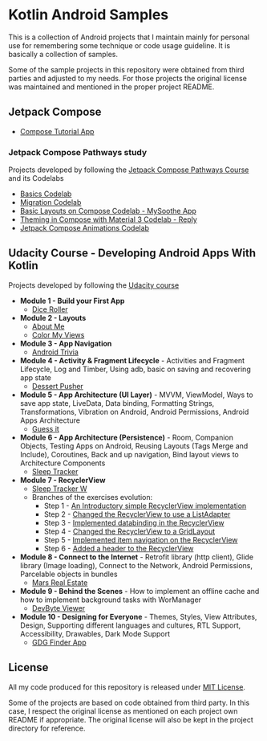 # Kotlin Android Samples

This is a collection of Android projects that I maintain mainly for personal use for remembering some technique or code usage guideline. It is basically a collection of samples.

Some of the sample projects in this repository were obtained from third parties and
adjusted to my needs. For those projects the original license was maintained and mentioned in the proper project README.

## Jetpack Compose

- [Compose Tutorial App](/ComposeTutorial/)

### Jetpack Compose Pathways study

Projects developed by following the [Jetpack Compose Pathways Course](https://developer.android.com/courses/pathways/compose) and its Codelabs

- [Basics Codelab](/jetpack-compose-pathways/BasicsCodelab/)
- [Migration Codelab](/third-party/codelab-android-compose/MigrationCodelab/)
- [Basic Layouts on Compose Codelab - MySoothe App](/third-party/codelab-android-compose/BasicLayoutsCodelab/)
- [Theming in Compose with Material 3 Codelab - Reply](/third-party/codelab-android-compose/ThemingCodelab/)
- [Jetpack Compose Animations Codelab](/third-party/codelab-android-compose/AnimationCodelab/)

## Udacity Course - Developing Android Apps With Kotlin

Projects developed by following the [Udacity course](https://www.udacity.com/course/developing-android-apps-with-kotlin--ud9012)

- **Module 1 - Build your First App**
  - [Dice Roller](/DiceRollerXml/)
- **Module 2 - Layouts**
  - [About Me](/AboutMe/)
  - [Color My Views](/ColorMyViews/)
- **Module 3 - App Navigation**
  - [Android Trivia](/third-party/andfun-kotlin-android-trivia/)
- **Module 4 - Activity & Fragment Lifecycle** - Activities and Fragment Lifecycle, Log and Timber, Using adb, basic on saving and recovering app state
  - [Dessert Pusher](/third-party/andfun-kotlin-dessert-pusher/)
- **Module 5 - App Architecture (UI Layer)** - MVVM, ViewModel, Ways to save app state, LiveData, Data binding, Formatting Strings, Transformations, Vibration on Android, Android Permissions, Android Apps Architecture
  - [Guess it](/third-party/andfun-kotlin-guess-it/)
- **Module 6 - App Architecture (Persistence)** - Room, Companion Objects, Testing Apps on Android, Reusing Layouts (Tags Merge and Include), Coroutines, Back and up navigation, Bind layout views to Architecture Components
  - [Sleep Tracker](/third-party/andfun-kotlin-sleep-tracker/)
- **Module 7 - RecyclerView**
  - [Sleep Tracker W](/third-party/andfun-kotlin-sleep-tracker-recyclerview)
  - Branches of the exercises evolution:
    - Step 1 - [An Introductory simple RecyclerView implementation](https://github.com/fabio-blanco/kotlin-android-samples/tree/feat/sleep-tracker-recyclerview-simple)
    - Step 2 - [Changed the RecyclerView to use a ListAdapter](https://github.com/fabio-blanco/kotlin-android-samples/tree/feat/sleep-tracker-recyclerview-listadapter)
    - Step 3 - [Implemented databinding in the RecyclerView](https://github.com/fabio-blanco/kotlin-android-samples/tree/feat/sleep-tracker-recyclerview-databinding)
    - Step 4 - [Changed the RecyclerView to a GridLayout](https://github.com/fabio-blanco/kotlin-android-samples/tree/feat/sleep-tracker-recyclerview-gridlayout)
    - Step 5 - [Implemented item navigation on the RecyclerView](https://github.com/fabio-blanco/kotlin-android-samples/tree/feat/sleep-tracker-recyclerview-item-navigation)
    - Step 6 - [Added a header to the RecyclerView](https://github.com/fabio-blanco/kotlin-android-samples/tree/feat/sleep-tracker-recyclerview-header)
- **Module 8 - Connect to the Internet** - Retrofit library (http client), Glide library (Image loading), Connect to the Network, Android Permissions, Parcelable objects in bundles
  - [Mars Real Estate](/third-party/andfun-kotlin-mars-real-estate/)
- **Module 9 - Behind the Scenes** - How to implement an offline cache and how to implement background tasks with WorManager
  - [DevByte Viewer](/third-party/andfun-kotlin-dev-bytes/)
- **Module 10 - Designing for Everyone** - Themes, Styles, View Attributes, Design, Supporting different languages and cultures, RTL Support, Accessibility, Drawables, Dark Mode Support
  - [GDG Finder App](/third-party/andfun-kotlin-gdg-finder/)

## License

All my code produced for this repository is released under [MIT License](/LICENSE). 

Some of the projects are based on code obtained from third party. In this case, I respect the original license as mentioned on each project own README if appropriate. The original license will also be kept in the project directory for reference.